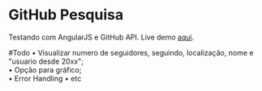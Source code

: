 # GitHub Pesquisa
Testando com AngularJS e GitHub API. Live demo <a href="http://rodrigocandrade.github.io/Demos/githubpesquisa.html">aqui</a>.

#Todo
• Visualizar numero de seguidores, seguindo, localização, nome e "usuario desde 20xx";<br>
• Opção para gráfico;<br>
• Error Handling
• etc<br>
